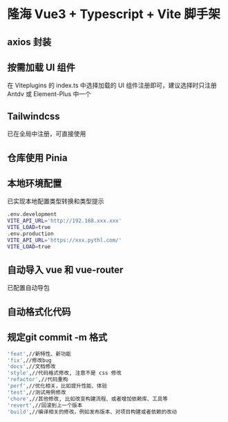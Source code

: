 # 隆海 Vue3 + Typescript + Vite 脚手架

## axios 封装

## 按需加载 UI 组件

在 Viteplugins 的 index.ts 中选择加载的 UI 组件注册即可，建议选择时只注册 Antdv 或 Element-Plus 中一个

## Tailwindcss

已在全局中注册，可直接使用

## 仓库使用 Pinia

## 本地环境配置

已实现本地配置类型转换和类型提示

```bash
.env.development
VITE_API_URL='http://192.168.xxx.xxx'
VITE_LOAD=true
.env.production
VITE_API_URL='https://xxx.pythl.com/'
VITE_LOAD=true
```

## 自动导入 vue 和 vue-router

已配置自动导包

## 自动格式化代码

## 规定git commit -m 格式

```bash
'feat',//新特性、新功能
'fix',//修改bug
'docs',//文档修改
'style',//代码格式修改, 注意不是 css 修改
'refactor',//代码重构
'perf',//优化相关，比如提升性能、体验
'test',//测试用例修改
'chore',//其他修改, 比如改变构建流程、或者增加依赖库、工具等
'revert',//回滚到上一个版本
'build',//编译相关的修改，例如发布版本、对项目构建或者依赖的改动
```
